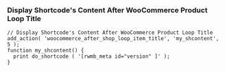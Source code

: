 ### Display Shortcode's Content After WooCommerce Product Loop Title

```
// Display Shortcode's Content After WooCommerce Product Loop Title
add_action( 'woocommerce_after_shop_loop_item_title', 'my_shcontent', 5 );
function my_shcontent() {
  print do_shortcode ( '[rwmb_meta id="version" ]' );
}
```
